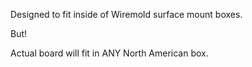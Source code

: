 Designed to fit inside of Wiremold surface mount boxes.

But!

Actual board will fit in ANY North American box.
